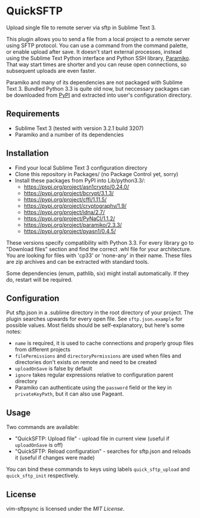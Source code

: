 # QuickSFTP

Upload single file to remote server via sftp in Sublime Text 3.

This plugin allows you to send a file from a local project to a remote server using SFTP protocol. You can use a command from the command palette, or enable upload after save. It doesn't start external processes, instead using the Sublime Text Python interface and Python SSH library, [Paramiko](http://www.paramiko.org/). That way start times are shorter and you can reuse open connections, so subsequent uploads are even faster.

Paramiko and many of its dependencies are not packaged with Sublime Text 3. Bundled Python 3.3 is quite old now, but neccessary packages can be downloaded from [PyPI](https://pypi.org/) and extracted into user's configuration directory.

## Requirements

- Sublime Text 3 (tested with version 3.2.1 build 3207)
- Paramiko and a number of its dependencies

## Installation

- Find your local Sublime Text 3 configuration directory
- Clone this repository in Packages/ (no Package Control yet, sorry)
- Install these packages from PyPI into Lib/python3.3/:
  - <https://pypi.org/project/asn1crypto/0.24.0/>
  - <https://pypi.org/project/bcrypt/3.1.3/>
  - <https://pypi.org/project/cffi/1.11.5/>
  - <https://pypi.org/project/cryptography/1.9/>
  - <https://pypi.org/project/idna/2.7/>
  - <https://pypi.org/project/PyNaCl/1.1.2/>
  - <https://pypi.org/project/paramiko/2.3.3/>
  - <https://pypi.org/project/pyasn1/0.4.5/>

These versions specify compatibility with Python 3.3. For every library go to "Download files" section and find the correct .whl file for your architecture. You are looking for files with 'cp33' or 'none-any' in their name. These files are zip archives and can be extracted with standard tools.

Some dependencies (enum, pathlib, six) might install automatically. If they do, restart will be required.

## Configuration

Put sftp.json in a .sublime directory in the root directory of your project. The plugin searches upwards for every open file.
See `sftp.json.example` for possible values. Most fields should be self-explanatory, but here's some notes:

- `name` is required, it is used to cache connections and properly group files from different projects
- `filePermissions` and `directoryPermissions` are used when files and directories don't exists on remote and need to be created
- `uploadOnSave` is false by default
- `ignore` takes regular expressions relative to configuration parent directory
- Paramiko can authenticate using the `password` field or the key in `privateKeyPath`, but it can also use Pageant.

## Usage

Two commands are available:

- "QuickSFTP: Upload file" - upload file in current view (useful if `uploadOnSave` is off)
- "QuickSFTP: Reload configuration" - searches for sftp.json and reloads it (useful if changes were made)

You can bind these commands to keys using labels `quick_sftp_upload` and `quick_sftp_init` respectively.

## License

vim-sftpsync is licensed under the *MIT License*.
